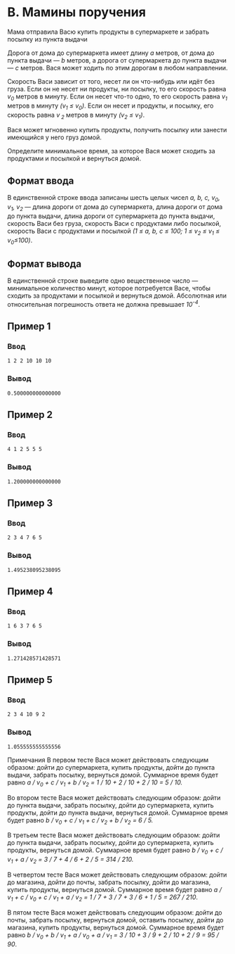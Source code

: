 # B. Мамины поручения

Мама отправила Васю купить продукты в супермаркете и забрать посылку из пункта выдачи

Дорога от дома до супермаркета имеет длину _a_ метров, от дома до пункта выдачи — _b_ метров, а дорога от супермаркета
до пункта выдачи — _c_ метров. Вася может ходить по этим дорогам в любом направлении.

Скорость Васи зависит от того, несет ли он что-нибудь или идёт без груза. Если он не несет ни продукты, ни посылку, то
его скорость равна _v<sub>0</sub>_ метров в минуту. Если он несет что-то одно, то его скорость равна _v<sub>1</sub>_
метров в минуту _(v<sub>1</sub> ≤ v<sub>0</sub>)_. Если он несет и продукты, и посылку, его скорость равна _v<sub>
2</sub>_ метров в минуту _(v<sub>2</sub> ≤ v<sub>1</sub>)_.

Вася может мгновенно купить продукты, получить посылку или занести имеющийся у него груз домой.

Определите минимальное время, за которое Вася может сходить за продуктами и посылкой и вернуться домой.

## Формат ввода

В единственной строке ввода записаны шесть целых чисел _a, b, c, v<sub>0</sub>, v<sub>1</sub>, v<sub>2</sub>_ — длина
дороги от дома до супермаркета, длина дороги от дома до пункта выдачи, длина дороги от супермаркета до пункта выдачи,
скорость Васи без груза, скорость Васи с продуктами либо посылкой, скорость Васи с продуктами и посылкой _(1 ≤ a, b, c ≤
100; 1 ≤ v<sub>2</sub> ≤ v<sub>1</sub> ≤ v<sub>0</sub>≤100)_.

## Формат вывода

В единственной строке выведите одно вещественное число — минимальное количество минут, которое потребуется Васе, чтобы
сходить за продуктами и посылкой и вернуться домой. Абсолютная или относительная погрешность ответа не должна превышает
_10<sup>-4</sup>_.

## Пример 1

### Ввод

    1 2 2 10 10 10

### Вывод

    0.500000000000000

## Пример 2

### Ввод

    4 1 2 5 5 5

### Вывод

    1.200000000000000

## Пример 3

### Ввод

    2 3 4 7 6 5

### Вывод

    1.495238095238095

## Пример 4

### Ввод

    1 6 3 7 6 5

### Вывод

    1.271428571428571

## Пример 5

### Ввод

    2 3 4 10 9 2

### Вывод

    1.055555555555556

Примечания
В первом тесте Вася может действовать следующим образом: дойти до супермаркета, купить продукты, дойти до пункта выдачи,
забрать посылку, вернуться домой. Суммарное время будет равно
_a / v<sub>0</sub> + c / v<sub>1</sub> + b / v<sub>2</sub> = 1 / 10 + 2 / 10 + 2 / 10 = 5 / 10._

Во втором тесте Вася может действовать следующим образом: дойти до пункта выдачи, забрать посылку, дойти до
супермаркета, купить продукты, дойти до пункта выдачи, вернуться домой. Суммарное время будет равно
_b / v<sub>0</sub> + c / v<sub>1</sub> + c / v<sub>2</sub> + b / v<sub>2</sub> = 6 / 5._

В третьем тесте Вася может действовать следующим образом: дойти до пункта выдачи, забрать посылку, дойти до
супермаркета, купить продукты, вернуться домой. Суммарное время будет равно
_b / v<sub>0</sub> + c / v<sub>1</sub> + a / v<sub>2</sub> = 3 / 7 + 4 / 6 + 2 / 5 = 314 / 210._

В четвертом тесте Вася может действовать следующим образом: дойти до магазина, дойти до почты, забрать посылку, дойти до
магазина, купить продукты, вернуться домой. Суммарное время будет равно
_a / v<sub>1</sub> + c / v<sub>0</sub> + c / v<sub>1</sub> + a / v<sub>2</sub> = 1 / 7 + 3 / 7 + 3 / 6 + 1 / 5 = 267 /
210_.

В пятом тесте Вася может действовать следующим образом: дойти до почты, забрать посылку, вернуться домой, оставить
посылку, дойти до магазина, купить продукты, вернуться домой. Суммарное время будет равно
_b / v<sub>0</sub> + b / v<sub>1</sub> + a / v<sub>0</sub> + a / v<sub>1</sub> = 3 / 10 + 3 / 9 + 2 / 10 + 2 / 9 = 95 /
90_.

